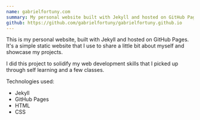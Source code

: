 ```yaml
---
name: gabrielfortuny.com
summary: My personal website built with Jekyll and hosted on GitHub Pages
github: https://github.com/gabrielfortuny/gabrielfortuny.github.io
---
```


This is my personal website, built with Jekyll and hosted on GitHub Pages. It's a simple static website that I use to share a little bit about myself and showcase my projects.

I did this project to solidify my web development skills that I picked up through self learning and a few classes.

Technologies used:

- Jekyll
- GitHub Pages
- HTML
- CSS
